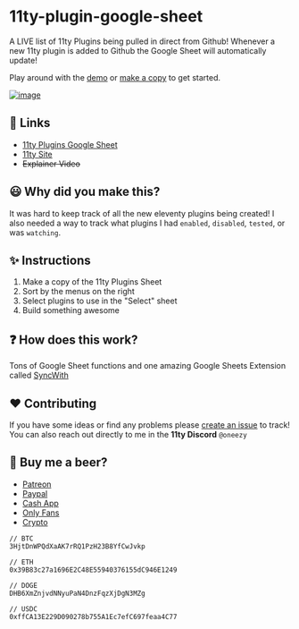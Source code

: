 # 11ty-plugin-google-sheet
A LIVE list of 11ty Plugins being pulled in direct from Github! Whenever a new 11ty plugin is added to Github the Google Sheet will automatically update!

Play around with the [demo](https://rebrand.ly/11ty-plugins) or [make a copy](https://rebrand.ly/11ty-plugins-copy) to get started.

[![image](https://user-images.githubusercontent.com/7369575/142503248-277c9671-8443-46bf-9c3f-6039b96fc973.png)](https://rebrand.ly/11ty-plugins)

## 🚀 Links
- [11ty Plugins Google Sheet](https://rebrand.ly/11ty-plugins)
- [11ty Site](https://www.11ty.dev/)
- ~~Explainer Video~~
## 😃 Why did you make this?
It was hard to keep track of all the new eleventy plugins being created! I also needed a way to track what plugins I had `enabled`, `disabled`, `tested`, or was `watching`.
## ✨ Instructions
1. Make a copy of the 11ty Plugins Sheet
2. Sort by the menus on the right
3. Select plugins to use in the "Select" sheet
4. Build something awesome

## ❓ How does this work?
Tons of Google Sheet functions and one amazing Google Sheets Extension called [SyncWith](https://syncwith.com/) 

## ❤️️ Contributing
If you have some ideas or find any problems please [create an issue](https://github.com/oneezy/eleventy-plugin-google-sheet/issues) to track! You can also reach out directly to me in the **11ty Discord** `@oneezy`

## 🍺 Buy me a beer?
- [Patreon](https://www.patreon.com/oneezy)	
- [Paypal](https://www.paypal.me/oneezy)
- [Cash App](https://cash.app/$oneeezy)
- [Only Fans](https://www.youtube.com/watch?v=xvFZjo5PgG0)
- [Crypto](https://www.coinbase.com/join/oneill_1u)


```
// BTC
3HjtDnWPQdXaAK7rRQ1PzH23B8YfCwJvkp

// ETH 
0x39B83c27a1696E2C48E55940376155dC946E1249

// DOGE 
DHB6XmZnjvdNNyuPaN4DnzFqzXjDgN3MZg

// USDC 
0xffCA13E229D090278b755A1Ec7efC697feaa4C77
```
